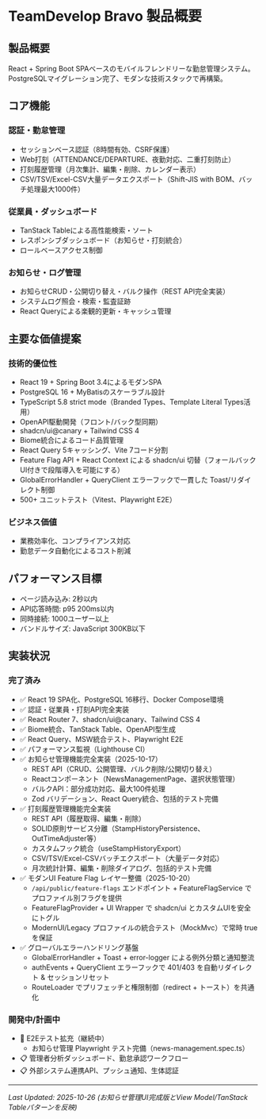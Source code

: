 # TeamDevelop Bravo 製品概要

## 製品概要

React + Spring Boot SPAベースのモバイルフレンドリーな勤怠管理システム。PostgreSQLマイグレーション完了、モダンな技術スタックで再構築。

## コア機能

### 認証・勤怠管理
- セッションベース認証（8時間有効、CSRF保護）
- Web打刻（ATTENDANCE/DEPARTURE、夜勤対応、二重打刻防止）
- 打刻履歴管理（月次集計、編集・削除、カレンダー表示）
- CSV/TSV/Excel-CSV大量データエクスポート（Shift-JIS with BOM、バッチ処理最大1000件）

### 従業員・ダッシュボード
- TanStack Tableによる高性能検索・ソート
- レスポンシブダッシュボード（お知らせ・打刻統合）
- ロールベースアクセス制御

### お知らせ・ログ管理
- お知らせCRUD・公開切り替え・バルク操作（REST API完全実装）
- システムログ照会・検索・監査証跡
- React Queryによる楽観的更新・キャッシュ管理

## 主要な価値提案

### 技術的優位性
- React 19 + Spring Boot 3.4によるモダンSPA
- PostgreSQL 16 + MyBatisのスケーラブル設計
- TypeScript 5.8 strict mode（Branded Types、Template Literal Types活用）
- OpenAPI駆動開発（フロント/バック型同期）
- shadcn/ui@canary + Tailwind CSS 4
- Biome統合によるコード品質管理
- React Query 5キャッシング、Vite 7コード分割
- Feature Flag API + React Context による shadcn/ui 切替（フォールバックUI付きで段階導入を可能にする）
- GlobalErrorHandler + QueryClient エラーフックで一貫した Toast/リダイレクト制御
- 500+ ユニットテスト（Vitest、Playwright E2E）

### ビジネス価値
- 業務効率化、コンプライアンス対応
- 勤怠データ自動化によるコスト削減

## パフォーマンス目標

- ページ読み込み: 2秒以内
- API応答時間: p95 200ms以内
- 同時接続: 1000ユーザー以上
- バンドルサイズ: JavaScript 300KB以下

## 実装状況

### 完了済み
- ✅ React 19 SPA化、PostgreSQL 16移行、Docker Compose環境
- ✅ 認証・従業員・打刻API完全実装
- ✅ React Router 7、shadcn/ui@canary、Tailwind CSS 4
- ✅ Biome統合、TanStack Table、OpenAPI型生成
- ✅ React Query、MSW統合テスト、Playwright E2E
- ✅ パフォーマンス監視（Lighthouse CI）
- ✅ お知らせ管理機能完全実装（2025-10-17）
  - REST API（CRUD、公開管理、バルク削除/公開切り替え）
  - Reactコンポーネント（NewsManagementPage、選択状態管理）
  - バルクAPI：部分成功対応、最大100件処理
  - Zod バリデーション、React Query統合、包括的テスト完備
- ✅ 打刻履歴管理機能完全実装
  - REST API（履歴取得、編集・削除）
  - SOLID原則サービス分離（StampHistoryPersistence、OutTimeAdjuster等）
  - カスタムフック統合（useStampHistoryExport）
  - CSV/TSV/Excel-CSVバッチエクスポート（大量データ対応）
  - 月次統計計算、編集・削除ダイアログ、包括的テスト完備
- ✅ モダンUI Feature Flag レイヤー整備（2025-10-20）
  - `/api/public/feature-flags` エンドポイント + FeatureFlagService でプロファイル別フラグを提供
  - FeatureFlagProvider + UI Wrapper で shadcn/ui とカスタムUIを安全にトグル
  - ModernUI/Legacy プロファイルの統合テスト（MockMvc）で常時 true を保証
- ✅ グローバルエラーハンドリング基盤
  - GlobalErrorHandler + Toast + error-logger による例外分類と通知整流
  - authEvents + QueryClient エラーフックで 401/403 を自動リダイレクト & セッションリセット
  - RouteLoader でプリフェッチと権限制御（redirect + トースト）を共通化

### 開発中/計画中
- 🔄 E2Eテスト拡充（継続中）
  - お知らせ管理 Playwright テスト完備（news-management.spec.ts）
- 📋 管理者分析ダッシュボード、勤怠承認ワークフロー
- 📋 外部システム連携API、プッシュ通知、生体認証

---
*Last Updated: 2025-10-26 (お知らせ管理UI完成版とView Model/TanStack Tableパターンを反映)*
